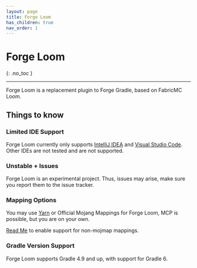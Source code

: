 ```yaml
---
layout: page
title: Forge Loom
has_children: true
nav_order: 1
---
```


# Forge Loom
{: .no_toc }

---

Forge Loom is a replacement plugin to Forge Gradle, based on FabricMC Loom.

## Things to know
### Limited IDE Support
Forge Loom currently only supports [IntelliJ IDEA](https://www.jetbrains.com/idea/) and [Visual Studio Code](https://code.visualstudio.com/). Other IDEs are not tested and are not supported.

### Unstable + Issues
Forge Loom is an experimental project. Thus, issues may arise, make sure you report them to the issue tracker.

### Mapping Options
You may use [Yarn](https://www.github.com/FabricMC/yarn/) or Official Mojang Mappings for Forge Loom, MCP is possible, but you are on your own.

[Read Me](/architectury-documentations/docs/forge_loom/using_other_mappings) to enable support for non-mojmap mappings.

### Gradle Version Support
Forge Loom supports Gradle 4.9 and up, with support for Gradle 6.